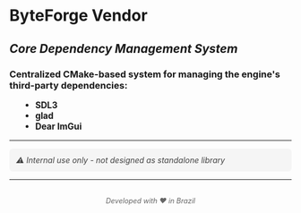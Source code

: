 # ByteForge Vendor
## *Core Dependency Management System*
### Centralized CMake-based system for managing the engine's third-party dependencies:

<div style="font-size: 1.1em; margin-left: 20px;">

- **SDL3**
- **glad**
- **Dear ImGui**

</div>

<hr>

<div style="background: #f5f5f5; padding: 12px; border-radius: 6px; margin: 10px 0; font-style: italic; color: #424242">
⚠️ Internal use only - not designed as standalone library
</div>

<hr>

<p align="center" style="font-size: 0.9em; margin-top: 30px; color: #666;">
    <em>Developed with ❤️ in Brazil</em>
</p>